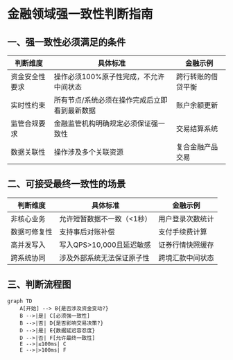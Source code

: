 # 金融领域强一致性判断指南

## 一、强一致性必须满足的条件
| 判断维度       | 具体标准                                                                 | 金融示例                     |
|----------------|--------------------------------------------------------------------------|----------------------------|
| 资金安全性要求 | 操作必须100%原子性完成，不允许中间状态                                  | 跨行转账的借贷平衡          |
| 实时性约束     | 所有节点/系统必须在操作完成后立即看到最新数据                           | 账户余额更新                |
| 监管合规要求   | 金融监管机构明确规定必须保证强一致性                                   | 交易结算系统                |
| 数据关联性     | 操作涉及多个关联资源                                                   | 复合金融产品交易            |

## 二、可接受最终一致性的场景
| 判断维度       | 具体标准                                                                 | 金融示例                     |
|----------------|--------------------------------------------------------------------------|----------------------------|
| 非核心业务     | 允许短暂数据不一致（<1秒）                                             | 用户登录次数统计            |
| 数据可修复性   | 支持事后对账补偿                                                       | 支付手续费计算              |
| 高并发写入     | 写入QPS>10,000且延迟敏感                                               | 证券行情快照缓存            |
| 跨系统协同     | 涉及外部系统无法保证原子性                                            | 跨境汇款中间状态            |

## 三、判断流程图
```mermaid
graph TD
    A[开始] --> B{是否涉及资金变动?}
    B -->|是| C[必须强一致性]
    B -->|否| D{是否影响交易决策?}
    D -->|是| E{数据延迟容忍度}
    D -->|否| F[允许最终一致性]
    E -->|≤100ms| C
    E -->|>100ms| F
